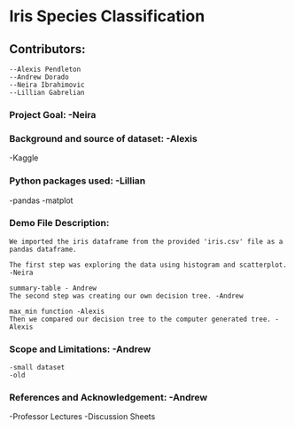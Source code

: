 # Iris Species Classification 

## Contributors:
    --Alexis Pendleton
    --Andrew Dorado
    --Neira Ibrahimovic
    --Lillian Gabrelian
### Project Goal: -Neira

### Background and source of dataset: -Alexis
  -Kaggle
  
### Python packages used: -Lillian
  -pandas
  -matplot
### Demo File Description:
    We imported the iris dataframe from the provided 'iris.csv' file as a pandas dataframe.
    
    The first step was exploring the data using histogram and scatterplot. -Neira
    
    summary-table - Andrew
    The second step was creating our own decision tree. -Andrew
    
    max_min function -Alexis
    Then we compared our decision tree to the computer generated tree. -Alexis
### Scope and Limitations: -Andrew
    -small dataset
    -old
    
### References and Acknowledgement: -Andrew
  -Professor Lectures
  -Discussion Sheets
